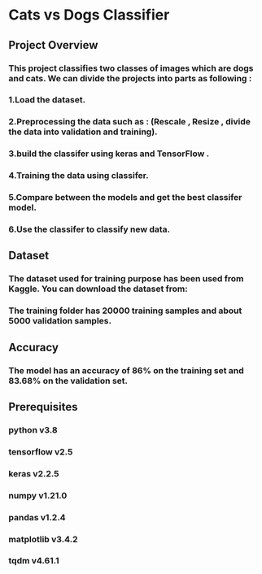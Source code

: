 # **Cats vs Dogs Classifier**

## **Project Overview**

### This project classifies two classes of images which are dogs and cats. We can divide the projects into parts as following :
### 1.Load the dataset.
### 2.Preprocessing the data such as : (Rescale , Resize , divide the data into validation and training).
### 3.build the classifer using keras and TensorFlow .
### 4.Training the data using classifer.
### 5.Compare between the models and get the best classifer model.
### 6.Use the classifer to classify new data.

## **Dataset**

### The dataset used for training purpose has been used from Kaggle. You can download the dataset from: 

### The training folder has 20000 training samples and about 5000 validation samples. 

## **Accuracy**

### The model has an accuracy of 86% on the training set and 83.68% on the validation set. 

## **Prerequisites**

### python v3.8
### tensorflow v2.5
### keras v2.2.5
### numpy v1.21.0
### pandas v1.2.4
### matplotlib v3.4.2
### tqdm v4.61.1